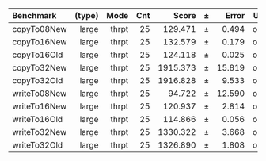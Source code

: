 Benchmark | (type) | Mode | Cnt | Score | ± | Error | Units
:---------|-------:|-----:|----:|------:|---|------:|-----:
copyTo08New | large | thrpt | 25 | 129.471 | ± | 0.494 | ops/s
copyTo16New | large | thrpt | 25 | 132.579 | ± | 0.179 | ops/s
copyTo16Old | large | thrpt | 25 | 124.118 | ± | 0.025 | ops/s
copyTo32New | large | thrpt | 25 | 1915.373 | ± | 15.819 | ops/s
copyTo32Old | large | thrpt | 25 | 1916.828 | ± | 9.533 | ops/s
writeTo08New | large | thrpt | 25 | 94.722 | ± | 12.590 | ops/s
writeTo16New | large | thrpt | 25 | 120.937 | ± | 2.814 | ops/s
writeTo16Old | large | thrpt | 25 | 114.866 | ± | 0.056 | ops/s
writeTo32New | large | thrpt | 25 | 1330.322 | ± | 3.668 | ops/s
writeTo32Old | large | thrpt | 25 | 1326.890 | ± | 1.808 | ops/s
